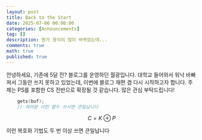 ```yaml
---
layout: post
title: Back to the Start
date: 2025-07-06 00:00:00
categories: [Announcements]
tag: []
description: 뭔가 형식이 많이 바뀌었는데... 
comments: true
math: true
published: true
---
```


안녕하세요, 기존에 5달 전? 블로그를 운영하던 월광입니다. 대학교 들어와서 워낙 바빠져서 그동안 쓰지 못하고 있었는데, 이번에 블로그 재편 겸 다시 시작하고자 합니다. 주제는 PS를 포함한 CS 전반으로 확장될 것 같습니다. 많은 관심 부탁드립니다!
```c
    gets(buf);
    // 여러분 이런 함수 쓰시면 큰일납니다
``` 
$$C = K \oplus P$$ 

이런 복호화 기법도 두 번 이상 쓰면 큰일납니다